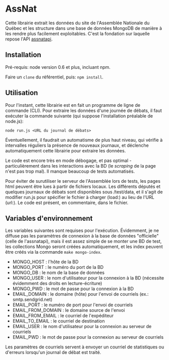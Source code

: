 # AssNat

Cette librairie extrait les données du site de l'Assemblée Nationale du Québec et les structure dans une base de données MongoDB de manière à les rendre plus facilement exploitables. C'est la fondation sur laquelle repose l'API [assnatapi][].

## Installation

Pré-requis: node version 0.6 et plus, incluant npm.

Faire un `clone` du référentiel, puis: `npm install`.

## Utilisation

Pour l'instant, cette librairie est en fait un programme de ligne de commande (CLI). Pour extraire les données d'une journée de débats, il faut exécuter la commande suivante (qui suppose l'installation préalable de node.js):

`node run.js <URL du journal de débats>`

Éventuellement, il faudrait un automatisme de plus haut niveau, qui vérifie à intervalles réguliers la présence de nouveaux journaux, et déclenche automatiquement cette librairie pour extraire les données.

Le code est encore très en mode débogage, et pas optimal - particulièrement dans les interactions avec la BD (le *scraping* de la page n'est pas trop mal). Il manque beaucoup de tests automatisés.

Pour éviter de surutiliser le serveur de l'Assemblée lors de tests, les pages html peuvent être lues à partir de fichiers locaux. Les différents députés et quelques journaux de débats sont disponibles sous /test/data, et il s'agit de modifier run.js pour spécifier le fichier à charger (load:) au lieu de l'URL (url:). Le code est présent, en commentaire, dans le fichier.

## Variables d'environnement

Les variables suivantes sont requises pour l'exécution. Évidemment, je ne diffuse pas les paramètres de connexion à la base de données "officielle" (celle de l'assnatapi), mais il est assez simple de se monter une BD de test, les collections Mongo seront créées automatiquement, et les index peuvent être créés via la commande `make mongo-index`.

*    MONGO_HOST : l'hôte de la BD
*    MONGO_PORT : le numéro du port de la BD
*    MONGO_DB : le nom de la base de données
*    MONGO_USER : le nom d'utilisateur pour la connexion à la BD (nécessite évidemment des droits en lecture-écriture)
*    MONGO_PWD : le mot de passe pour la connexion à la BD
*    EMAIL_DOMAIN : le domaine (hôte) pour l'envoi de courriels (ex.: smtp.sendgrid.net)
*    EMAIL_PORT : le numéro de port pour l'envoi de courriels
*    EMAIL_FROM_DOMAIN : le domaine source de l'envoi
*    EMAIL_FROM_EMAIL : le courriel de l'expéditeur
*    EMAIL_TO_EMAIL : le courriel de destination
*    EMAIL_USER : le nom d'utilisateur pour la connexion au serveur de courriels
*    EMAIL_PWD : le mot de passe pour la connexion au serveur de courriels

Les paramètres de courriels servent à envoyer un courriel de statistiques ou d'erreurs lorsqu'un journal de débat est traité.

[assnatapi]: http://puerkitobio.github.com/assnatapi/
